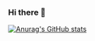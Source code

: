 ### Hi there 👋

[![Anurag's GitHub stats](https://github-readme-stats.vercel.app/api?username=lepouletsuisse&show_icons=true&theme=nightowl&hide=stars&layout=compact)](https://github.com/anuraghazra/github-readme-stats)

<!--
**lepouletsuisse/lepouletsuisse** is a ✨ _special_ ✨ repository because its `README.md` (this file) appears on your GitHub profile.

Here are some ideas to get you started:

- 🔭 I’m currently working on ...
- 🌱 I’m currently learning ...
- 👯 I’m looking to collaborate on ...
- 🤔 I’m looking for help with ...
- 💬 Ask me about ...
- 📫 How to reach me: ...
- 😄 Pronouns: ...
- ⚡ Fun fact: ...
-->
